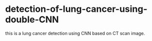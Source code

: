 # detection-of-lung-cancer-using-double-CNN
this is a lung cancer detection using CNN based on CT scan image.
